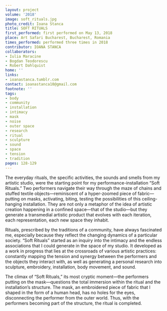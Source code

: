 ```yaml
---
layout: project
volume: '2018'
image: soft_rituals.jpg
photo_credit: Ioana Stanca
title: SOFT RITUALS
first_performed: first performed on May 13, 2018
place: Art Safari Bucharest, Bucharest, Romania
times_performed: performed three times in 2018
contributor: IOANA STANCA
collaborators:
- Iulia Maracine
- Bogdan Teodorescu
- Robert Dahlquist
home: ''
links:
- ioanastanca.tumblr.com
contact: ioanastanca10@gmail.com
footnote: ''
tags:
- body
- community
- installation
- intimacy
- mask
- noise
- outer space
- research
- ritual
- sculpture
- sound
- space
- tension
- tradition
pages: 128-129
---
```


The everyday rituals, the specific activities, the sounds and smells from my artistic studio, were the starting point for my performance-installation “Soft Rituals.” Two performers navigate their way through the maze of chains and stuffed textile objects—reminiscent of a hyper-zoomed piece of fabric—putting on masks, activating, biting, testing the possibilities of this ceiling-hanging installation. They are not only a metaphor of the idea of artistic creation happening in a confined space—that of the studio—but they generate a transmedial artistic product that evolves with each iteration, each representation, each new space they inhabit.

Rituals, prescribed by the traditions of a community, have always fascinated me, especially because they reflect the changing dynamics of a particular society. “Soft Rituals” started as an inquiry into the intimacy and the endless associations that I could generate in the space of my studio. It developed as a work in progress that lies at the crossroads of various artistic practices: constantly mapping the tension and synergy between the performers and the objects they interact with, as well as generating a personal research into sculpture, embroidery, installation, body movement, and sound.

The climax of “Soft Rituals,” its most cryptic moment—the performers putting on the mask—questions the total immersion within the ritual and the installation’s structure. The mask, an embroidered piece of fabric that I shaped in the form of a human head, has no holes for the eyes, disconnecting the performer from the outer world. Thus, with the performers becoming part of the structure, the ritual is completed.
